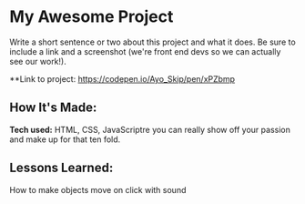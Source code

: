 # My Awesome Project
Write a short sentence or two about this project and what it does. Be sure to include a link and a screenshot (we're front end devs so we can actually see our work!).

**Link to project: https://codepen.io/Ayo_Skip/pen/xPZbmp


## How It's Made:

**Tech used:** HTML, CSS, JavaScriptre you can really show off your passion and make up for that ten fold.

## Lessons Learned:
How to make objects move on click with sound





